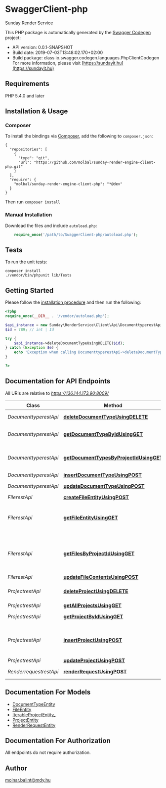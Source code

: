 # SwaggerClient-php
Sunday Render Service

This PHP package is automatically generated by the [Swagger Codegen](https://github.com/swagger-api/swagger-codegen) project:

- API version: 0.0.1-SNAPSHOT
- Build date: 2019-07-03T13:48:02.170+02:00
- Build package: class io.swagger.codegen.languages.PhpClientCodegen
For more information, please visit [https://sundayit.hu](https://sundayit.hu)

## Requirements

PHP 5.4.0 and later

## Installation & Usage
### Composer

To install the bindings via [Composer](http://getcomposer.org/), add the following to `composer.json`:

```
{
  "repositories": [
    {
      "type": "git",
      "url": "https://github.com/molbal/sunday-render-engine-client-php.git"
    }
  ],
  "require": {
    "molbal/sunday-render-engine-client-php": "*@dev"
  }
}
```

Then run `composer install`

### Manual Installation

Download the files and include `autoload.php`:

```php
    require_once('/path/to/SwaggerClient-php/autoload.php');
```

## Tests

To run the unit tests:

```
composer install
./vendor/bin/phpunit lib/Tests
```

## Getting Started

Please follow the [installation procedure](#installation--usage) and then run the following:

```php
<?php
require_once(__DIR__ . '/vendor/autoload.php');

$api_instance = new Sunday\RenderService\Client\Api\DocumenttyperestApi();
$id = 789; // int | Id

try {
    $api_instance->deleteDocumentTypeUsingDELETE($id);
} catch (Exception $e) {
    echo 'Exception when calling DocumenttyperestApi->deleteDocumentTypeUsingDELETE: ', $e->getMessage(), PHP_EOL;
}

?>
```

## Documentation for API Endpoints

All URIs are relative to *https://136.144.173.90:8009/*

Class | Method | HTTP request | Description
------------ | ------------- | ------------- | -------------
*DocumenttyperestApi* | [**deleteDocumentTypeUsingDELETE**](docs/Api/DocumenttyperestApi.md#deletedocumenttypeusingdelete) | **DELETE** /document_type/delete/{Id} | Deletes a document type
*DocumenttyperestApi* | [**getDocumentTypeByIdUsingGET**](docs/Api/DocumenttyperestApi.md#getdocumenttypebyidusingget) | **GET** /document_type/{Id} | Returns the document type entity by the ID
*DocumenttyperestApi* | [**getDocumentTypesByProjectIdUsingGET**](docs/Api/DocumenttyperestApi.md#getdocumenttypesbyprojectidusingget) | **GET** /document_type/project_id/{projectEntityId} | Returns a list of document type entities by their project id
*DocumenttyperestApi* | [**insertDocumentTypeUsingPOST**](docs/Api/DocumenttyperestApi.md#insertdocumenttypeusingpost) | **POST** /document_type/create | insertDocumentType
*DocumenttyperestApi* | [**updateDocumentTypeUsingPOST**](docs/Api/DocumenttyperestApi.md#updatedocumenttypeusingpost) | **POST** /document_type/update/{Id} | Updates an existing document type
*FilerestApi* | [**createFileEntityUsingPOST**](docs/Api/FilerestApi.md#createfileentityusingpost) | **POST** /file/create | Creates a file
*FilerestApi* | [**getFileEntityUsingGET**](docs/Api/FilerestApi.md#getfileentityusingget) | **GET** /file/get/{Id} | Gets a file eneity, its metadata read from the database and its contents read from the file storage
*FilerestApi* | [**getFilesByProjectIdUsingGET**](docs/Api/FilerestApi.md#getfilesbyprojectidusingget) | **GET** /file/getbyproject/{projectId} | Gets all file entities by a project. Note, that this operation only queries the database, and not the file contents.
*FilerestApi* | [**updateFileContentsUsingPOST**](docs/Api/FilerestApi.md#updatefilecontentsusingpost) | **POST** /file/update | Updates a file
*ProjectrestApi* | [**deleteProjectUsingDELETE**](docs/Api/ProjectrestApi.md#deleteprojectusingdelete) | **DELETE** /project/delete/{Id} | Deletes a project, its document types, and its files.
*ProjectrestApi* | [**getAllProjectsUsingGET**](docs/Api/ProjectrestApi.md#getallprojectsusingget) | **GET** /project/all | Returns all projects
*ProjectrestApi* | [**getProjectByIdUsingGET**](docs/Api/ProjectrestApi.md#getprojectbyidusingget) | **GET** /project/{Id} | Gets a project by its ID
*ProjectrestApi* | [**insertProjectUsingPOST**](docs/Api/ProjectrestApi.md#insertprojectusingpost) | **POST** /project/create | Creates a new project. The ID does not need to be filled, as it is generated automatically
*ProjectrestApi* | [**updateProjectUsingPOST**](docs/Api/ProjectrestApi.md#updateprojectusingpost) | **POST** /project/update/{Id} | Updates a project.
*RenderrequestrestApi* | [**renderRequestUsingPOST**](docs/Api/RenderrequestrestApi.md#renderrequestusingpost) | **POST** /render | Handles a render request and returns


## Documentation For Models

 - [DocumentTypeEntity](docs/Model/DocumentTypeEntity.md)
 - [FileEntity](docs/Model/FileEntity.md)
 - [IterableProjectEntity_](docs/Model/IterableProjectEntity_.md)
 - [ProjectEntity](docs/Model/ProjectEntity.md)
 - [RenderRequestEntity](docs/Model/RenderRequestEntity.md)


## Documentation For Authorization

 All endpoints do not require authorization.


## Author

molnar.balint@mdy.hu


